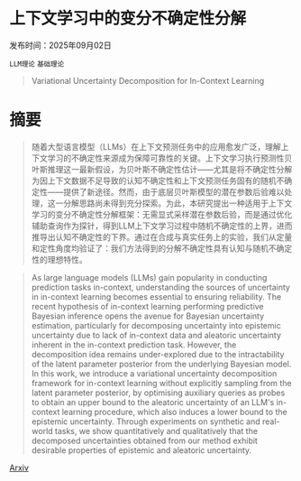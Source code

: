 # 上下文学习中的变分不确定性分解

发布时间：2025年09月02日

`LLM理论` `基础理论`

> Variational Uncertainty Decomposition for In-Context Learning

# 摘要

> 随着大型语言模型（LLMs）在上下文预测任务中的应用愈发广泛，理解上下文学习的不确定性来源成为保障可靠性的关键。上下文学习执行预测性贝叶斯推理这一最新假设，为贝叶斯不确定性估计——尤其是将不确定性分解为因上下文数据不足导致的认知不确定性和上下文预测任务固有的随机不确定性——提供了新途径。然而，由于底层贝叶斯模型的潜在参数后验难以处理，这一分解思路尚未得到充分探索。为此，本研究提出一种适用于上下文学习的变分不确定性分解框架：无需显式采样潜在参数后验，而是通过优化辅助查询作为探针，得到LLM上下文学习过程中随机不确定性的上界，进而推导出认知不确定性的下界。通过在合成与真实任务上的实验，我们从定量和定性角度均验证了：我们方法得到的分解不确定性具有认知与随机不确定性的理想特性。

> As large language models (LLMs) gain popularity in conducting prediction tasks in-context, understanding the sources of uncertainty in in-context learning becomes essential to ensuring reliability. The recent hypothesis of in-context learning performing predictive Bayesian inference opens the avenue for Bayesian uncertainty estimation, particularly for decomposing uncertainty into epistemic uncertainty due to lack of in-context data and aleatoric uncertainty inherent in the in-context prediction task. However, the decomposition idea remains under-explored due to the intractability of the latent parameter posterior from the underlying Bayesian model. In this work, we introduce a variational uncertainty decomposition framework for in-context learning without explicitly sampling from the latent parameter posterior, by optimising auxiliary queries as probes to obtain an upper bound to the aleatoric uncertainty of an LLM's in-context learning procedure, which also induces a lower bound to the epistemic uncertainty. Through experiments on synthetic and real-world tasks, we show quantitatively and qualitatively that the decomposed uncertainties obtained from our method exhibit desirable properties of epistemic and aleatoric uncertainty.

[Arxiv](https://arxiv.org/abs/2509.02327)